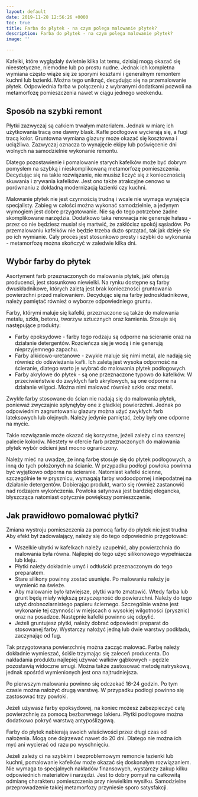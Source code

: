 ```yaml
---
layout: default
date: 2019-11-28 12:56:26 +0000
toc: true
title: Farba do płytek - na czym polega malowanie płytek?
description: Farba do płytek - na czym polega malowanie płytek?
image: ''

---
```

Kafelki, które wyglądały świetnie kilka lat temu, dzisiaj mogą okazać się nieestetyczne, niemodne lub po prostu nudne. Jednak ich kompletna wymiana często wiąże się ze sporymi kosztami i generalnym remontem kuchni lub łazienki. Można tego uniknąć, decydując się na przemalowanie płytek. Odpowiednia farba w połączeniu z wybranymi dodatkami pozwoli na metamorfozę pomieszczenia nawet w ciągu jednego weekendu.

## Sposób na szybki remont

Płytki zazwyczaj są całkiem trwałym materiałem. Jednak w miarę ich użytkowania tracą one dawny blask. Kafle podłogowe wycierają się, a fugi tracą kolor. Gruntowna wymiana glazury może okazać się kosztowna i uciążliwa. Zazwyczaj oznacza to wynajęcie ekipy lub poświęcenie dni wolnych na samodzielnie wykonanie remontu.

Dlatego pozostawienie i pomalowanie starych kafelków może być dobrym pomysłem na szybką i nieskomplikowaną metamorfozę pomieszczenia. Decydując się na takie rozwiązanie, nie musisz liczyć się z koniecznością skuwania i zrywania kafelków. Jest ono także atrakcyjne cenowo w porównaniu z dokładną modernizacją łazienki czy kuchni.

Malowanie płytek nie jest czynnością trudną i wcale nie wymaga wynajęcia specjalisty. Zabieg w całości można wykonać samodzielnie, a jedynym wymogiem jest dobre przygotowanie. Nie są do tego potrzebne żadne skomplikowane narzędzia. Dodatkowo taka renowacja nie generuje hałasu - przez co nie będziesz musiał się martwić, że zakłócisz spokój sąsiadów. Po przemalowaniu kafelków nie będzie trzeba dużo sprzątać, tak jak dzieje się po ich wymianie. Cały proces jest stosunkowo prosty i szybki do wykonania - metamorfozę można skończyć w zaledwie kilka dni.

## Wybór farby do płytek

Asortyment farb przeznaczonych do malowania płytek, jaki oferują producenci, jest stosunkowo niewielki. Na rynku dostępne są farby dwuskładnikowe, których zaletą jest brak konieczności gruntowania powierzchni przed malowaniem. Decydując się na farby jednoskładnikowe, należy pamiętać również o wyborze odpowiedniego gruntu.

Farby, którymi maluje się kafelki, przeznaczone są także do malowania metalu, szkła, betonu, tworzyw sztucznych oraz kamienia. Stosuje się następujące produkty:

* Farby epoksydowe - farby tego rodzaju są odporne na ścieranie oraz na działanie detergentów. Rozcieńcza się je wodą i nie generują nieprzyjemnego zapachu.
* Farby alkidowo-uretanowe - zwykle maluje się nimi metal, ale nadają się również do odświeżania kafli. Ich zaletą jest wysoka odporność na ścieranie, dlatego warto je wybrać do malowania płytek podłogowych.
* Farby akrylowe do płytek - są one przeznaczone typowo do kafelków. W przeciwieństwie do zwykłych farb akrylowych, są one odporne na działanie wilgoci. Można nimi malować również szkło oraz metal.

Zwykłe farby stosowane do ścian nie nadają się do malowania płytek, ponieważ zwyczajnie spłynęłyby one z gładkiej powierzchni. Jednak po odpowiednim zagruntowaniu glazury można użyć zwykłych farb lateksowych lub olejnych. Należy jedynie pamiętać, żeby były one odporne na mycie.

Takie rozwiązanie może okazać się korzystne, jeżeli zależy ci na szerszej palecie kolorów. Niestety w ofercie farb przeznaczonych do malowania płytek wybór odcieni jest mocno ograniczony.

Należy mieć na uwadze, że inną farbę stosuje się do płytek podłogowych, a inną do tych położonych na ścianie. W przypadku podłogi powłoka powinna być wyjątkowo odporna na ścieranie. Natomiast kafelki ścienne, szczególnie te w prysznicu, wymagają farby wodoodpornej i niepodatnej na działanie detergentów. Dobierając produkt, warto się również zastanowić nad rodzajem wykończenia. Powłoka satynowa jest bardziej elegancka, błyszcząca natomiast optycznie powiększy pomieszczenie.

## Jak prawidłowo pomalować płytki?

Zmiana wystroju pomieszczenia za pomocą farby do płytek nie jest trudna Aby efekt był zadowalający, należy się do tego odpowiednio przygotować:

* Wszelkie ubytki w kafelkach należy uzupełnić, aby powierzchnia do malowania była równa. Najlepiej do tego użyć silikonowego wypełniacza lub kleju.
* Płytki należy dokładnie umyć i odtłuścić przeznaczonym do tego preparatem.
* Stare silikony powinny zostać usunięte. Po malowaniu należy je wymienić na świeże.
* Aby malowanie było łatwiejsze, płytki warto zmatowić. Wtedy farba lub grunt będą miały większą przyczepność do powierzchni. Należy do tego użyć drobnoziarnistego papieru ściernego. Szczególnie ważne jest wykonanie tej czynności w miejscach o wysokiej wilgotności (prysznic) oraz na posadzce. Następnie kafelki powinno się odpylić.
* Jeżeli gruntujesz płytki, należy dobrać odpowiedni preparat do stosowanej farby. Wystarczy nałożyć jedną lub dwie warstwy podkładu, zaczynając od fug.

Tak przygotowana powierzchnię można zacząć malować. Farbę należy dokładnie wymieszać, ściśle trzymając się zaleceń producenta. Do nakładania produktu najlepiej używać wałków gąbkowych - pędzle pozostawią widoczne smugi. Można także zastosować metodę natryskową, jednak spośród wymienionych jest ona najtrudniejsza.

Po pierwszym malowaniu powinno się odczekać 16-24 godzin. Po tym czasie można nałożyć drugą warstwę. W przypadku podłogi powinno się zastosować trzy powłoki.

Jeżeli używasz farby epoksydowej, na koniec możesz zabezpieczyć całą powierzchnię za pomocą bezbarwnego lakieru. Płytki podłogowe można dodatkowo pokryć warstwą antypoślizgową.

Farby do płytek nabierają swoich właściwości przez długi czas od nałożenia. Mogą one dojrzewać nawet do 20 dni. Dlatego nie można ich myć ani wycierać od razu po wyschnięciu.

Jeżeli zależy ci na szybkim i bezproblemowym remoncie łazienki lub kuchni, pomalowanie kafelków może okazać się doskonałym rozwiązaniem. Nie wymaga to specjalnych nakładów finansowych, wystarczy zakup kilku odpowiednich materiałów i narzędzi. Jest to dobry pomysł na całkowitą odmianę charakteru pomieszczenia przy niewielkim wysiłku. Samodzielne przeprowadzenie takiej metamorfozy przyniesie sporo satysfakcji.